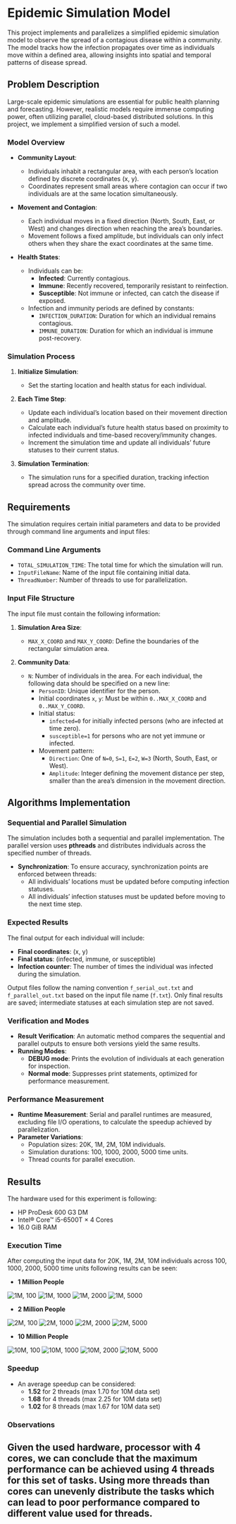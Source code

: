 # Epidemic Simulation Model

This project implements and parallelizes a simplified epidemic simulation model to observe the spread of a contagious disease within a community. The model tracks how the infection propagates over time as individuals move within a defined area, allowing insights into spatial and temporal patterns of disease spread.

## Problem Description

Large-scale epidemic simulations are essential for public health planning and forecasting. However, realistic models require immense computing power, often utilizing parallel, cloud-based distributed solutions. In this project, we implement a simplified version of such a model.

### Model Overview

- **Community Layout**: 
  - Individuals inhabit a rectangular area, with each person’s location defined by discrete coordinates (x, y).
  - Coordinates represent small areas where contagion can occur if two individuals are at the same location simultaneously.

- **Movement and Contagion**:
  - Each individual moves in a fixed direction (North, South, East, or West) and changes direction when reaching the area’s boundaries.
  - Movement follows a fixed amplitude, but individuals can only infect others when they share the exact coordinates at the same time.

- **Health States**:
  - Individuals can be:
    - **Infected**: Currently contagious.
    - **Immune**: Recently recovered, temporarily resistant to reinfection.
    - **Susceptible**: Not immune or infected, can catch the disease if exposed.
  - Infection and immunity periods are defined by constants:
    - `INFECTION_DURATION`: Duration for which an individual remains contagious.
    - `IMMUNE_DURATION`: Duration for which an individual is immune post-recovery.

### Simulation Process

1. **Initialize Simulation**:
   - Set the starting location and health status for each individual.

2. **Each Time Step**:
   - Update each individual’s location based on their movement direction and amplitude.
   - Calculate each individual’s future health status based on proximity to infected individuals and time-based recovery/immunity changes.
   - Increment the simulation time and update all individuals’ future statuses to their current status.

3. **Simulation Termination**:
   - The simulation runs for a specified duration, tracking infection spread across the community over time.

## Requirements

The simulation requires certain initial parameters and data to be provided through command line arguments and input files:

### Command Line Arguments
- `TOTAL_SIMULATION_TIME`: The total time for which the simulation will run.
- `InputFileName`: Name of the input file containing initial data.
- `ThreadNumber`: Number of threads to use for parallelization.

### Input File Structure
The input file must contain the following information:

1. **Simulation Area Size**:
   - `MAX_X_COORD` and `MAX_Y_COORD`: Define the boundaries of the rectangular simulation area.

2. **Community Data**:
   - `N`: Number of individuals in the area. For each individual, the following data should be specified on a new line:
     - `PersonID`: Unique identifier for the person.
     - Initial coordinates `x`, `y`: Must be within `0..MAX_X_COORD` and `0..MAX_Y_COORD`.
     - Initial status:
       - `infected=0` for initially infected persons (who are infected at time zero).
       - `susceptible=1` for persons who are not yet immune or infected.
     - Movement pattern:
       - `Direction`: One of `N=0`, `S=1`, `E=2`, `W=3` (North, South, East, or West).
       - `Amplitude`: Integer defining the movement distance per step, smaller than the area’s dimension in the movement direction.

## Algorithms Implementation

### Sequential and Parallel Simulation

The simulation includes both a sequential and parallel implementation. The parallel version uses **pthreads** and distributes individuals across the specified number of threads.

- **Synchronization**: To ensure accuracy, synchronization points are enforced between threads:
  - All individuals’ locations must be updated before computing infection statuses.
  - All individuals’ infection statuses must be updated before moving to the next time step.

### Expected Results

The final output for each individual will include:
- **Final coordinates**: (x, y)
- **Final status**: (infected, immune, or susceptible)
- **Infection counter**: The number of times the individual was infected during the simulation.

Output files follow the naming convention `f_serial_out.txt` and `f_parallel_out.txt` based on the input file name (`f.txt`). Only final results are saved; intermediate statuses at each simulation step are not saved.

### Verification and Modes

- **Result Verification**: An automatic method compares the sequential and parallel outputs to ensure both versions yield the same results.
- **Running Modes**: 
  - **DEBUG mode**: Prints the evolution of individuals at each generation for inspection.
  - **Normal mode**: Suppresses print statements, optimized for performance measurement.

### Performance Measurement

- **Runtime Measurement**: Serial and parallel runtimes are measured, excluding file I/O operations, to calculate the speedup achieved by parallelization.
- **Parameter Variations**:
  - Population sizes: 20K, 1M, 2M, 10M individuals.
  - Simulation durations: 100, 1000, 2000, 5000 time units.
  - Thread counts for parallel execution.

## Results
The hardware used for this experiment is following:
* HP ProDesk 600 G3 DM
* Intel® Core™ i5-6500T × 4 Cores
* 16.0 GiB RAM

### Execution Time
After computing the input data for 20K, 1M, 2M, 10M individuals across 100, 1000, 2000, 5000 time units following results can be seen:
- **1 Million People**

![1M, 100](img/1M,100.png)
![1M, 1000](img/1M,1000.png)
![1M, 2000](img/1M,2000.png)
![1M, 5000](img/1M,5000.png)

- **2 Million People**

![2M, 100](img/2M,100.png)
![2M, 1000](img/2M,1000.png)
![2M, 2000](img/2M,2000.png)
![2M, 5000](img/2M,5000.png)

- **10 Million People**

![10M, 100](img/10M,100.png)
![10M, 1000](img/10M,1000.png)
![10M, 2000](img/10M,2000.png)
![10M, 5000](img/10M,5000.png)

### Speedup
- An average speedup can be considered:
    - **1.52** for 2 threads (max 1.70 for 10M data set)
    - **1.68** for 4 threads (max 2.25 for 10M data set)
    - **1.02** for 8 threads (max 1.67 for 10M data set)

### Observations

Given the used hardware, processor with 4 cores, we can conclude that the maximum performance can be achieved using 4 threads for this set of tasks. Using more threads than cores can unevenly distribute the tasks which can lead to poor performance compared to different value used for threads.
---